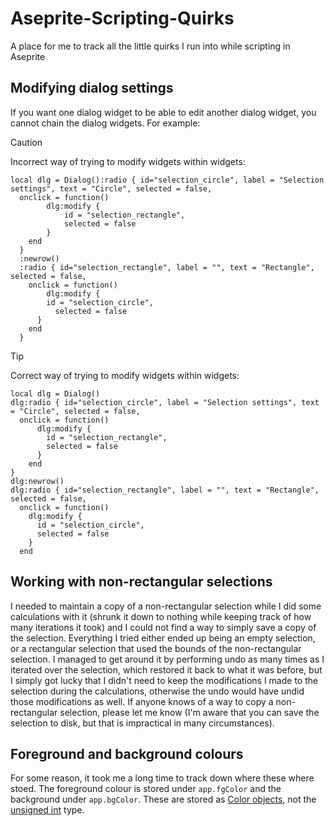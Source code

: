 # Aseprite-Scripting-Quirks
A place for me to track all the little quirks I run into while scripting in Aseprite

## Modifying dialog settings
If you want one dialog widget to be able to edit another dialog widget, you cannot chain the dialog widgets. For example:

> [!CAUTION]
> Incorrect way of trying to modify widgets within widgets:
> ```
> local dlg = Dialog():radio { id="selection_circle", label = "Selection settings", text = "Circle", selected = false,
>   onclick = function()
>		  dlg:modify {
>			  id = "selection_rectangle",
>			  selected = false
>		  }
>	  end
>   } 
>   :newrow()
>   :radio { id="selection_rectangle", label = "", text = "Rectangle", selected = false,
>     onclick = function()
>	      dlg:modify {
>         id = "selection_circle",
>	        selected = false
>       }
>     end
>   }
> ```

> [!TIP]
> Correct way of trying to modify widgets within widgets:
> ```
> local dlg = Dialog()
> dlg:radio { id="selection_circle", label = "Selection settings", text = "Circle", selected = false,
>   onclick = function()
>	    dlg:modify {
>	      id = "selection_rectangle",
>	      selected = false
>	    }
>	  end
> } 
> dlg:newrow()
> dlg:radio { id="selection_rectangle", label = "", text = "Rectangle", selected = false,
>   onclick = function()
>     dlg:modify {
>       id = "selection_circle",
>       selected = false
>     }
>   end
> ```

## Working with non-rectangular selections
I needed to maintain a copy of a non-rectangular selection while I did some calculations with it (shrunk it down to nothing while keeping track of how many iterations it took) and I could not find a way to simply save a copy of the selection. Everything I tried either ended up being an empty selection, or a rectangular selection that used the bounds of the non-rectangular selection. I managed to get around it by performing undo as many times as I iterated over the selection, which restored it back to what it was before, but I simply got lucky that I didn't need to keep the modifications I made to the selection during the calculations, otherwise the undo would have undid those modifications as well. If anyone knows of a way to copy a non-rectangular selection, please let me know (I'm aware that you can save the selection to disk, but that is impractical in many circumstances).

## Foreground and background colours
For some reason, it took me a long time to track down where these where stoed. The foreground colour is stored under `app.fgColor` and the background under `app.bgColor`.  These are stored as [Color objects](https://www.aseprite.org/api/color#color), not the [unsigned int](https://www.aseprite.org/api/pixelcolor#apppixelcolor) type.
